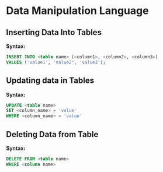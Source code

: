 # **Data Manipulation Language**

## **Inserting Data Into Tables**
**Syntax:**
```sql
INSERT INTO <table name> (<column1>, <column2>, <column3>)
VALUES ('value1', 'value2', 'value3');
```

## **Updating data in Tables**
**Syntax:**
```sql
UPDATE <table name>
SET <column_name> = 'value'
WHERE <column_name> = 'value'
```

## **Deleting Data from Table**
**Syntax:**
```sql
DELETE FROM <table name>
WHERE <column name>
```